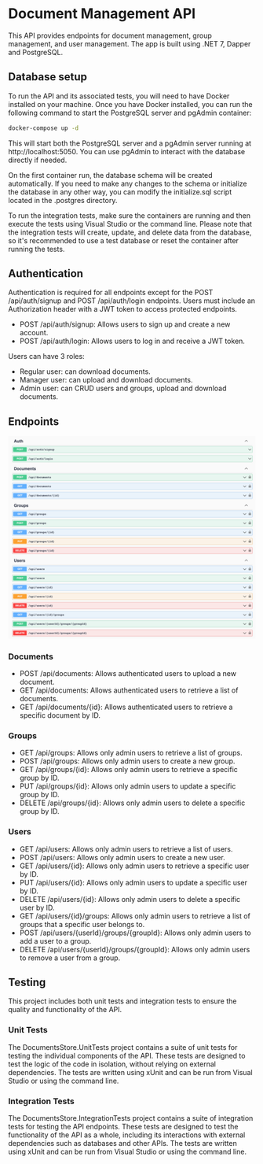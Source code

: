 # Document Management API
This API provides endpoints for document management, group management, and user management.
The app is built using .NET 7, Dapper and PostgreSQL.

## Database setup

To run the API and its associated tests, you will need to have Docker installed on your machine. Once you have Docker installed, you can run the following command to start the PostgreSQL server and pgAdmin container:

```bash
docker-compose up -d
```
This will start both the PostgreSQL server and a pgAdmin server running at http://localhost:5050. You can use pgAdmin to interact with the database directly if needed.

On the first container run, the database schema will be created automatically. If you need to make any changes to the schema or initialize the database in any other way, you can modify the initialize.sql script located in the .postgres directory.

To run the integration tests, make sure the containers are running and then execute the tests using Visual Studio or the command line. Please note that the integration tests will create, update, and delete data from the database, so it's recommended to use a test database or reset the container after running the tests.

## Authentication

Authentication is required for all endpoints except for the POST /api/auth/signup and POST /api/auth/login endpoints.
Users must include an Authorization header with a JWT token to access protected endpoints.

- POST /api/auth/signup: Allows users to sign up and create a new account.
- POST /api/auth/login: Allows users to log in and receive a JWT token.

Users can have 3 roles:
- Regular user: can download documents.
- Manager user: can upload and download documents.
- Admin user: can CRUD users and groups, upload and download documents.

## Endpoints
![swagger](/images/api.png?raw=true)
### Documents
- POST /api/documents: Allows authenticated users to upload a new document.
- GET /api/documents: Allows authenticated users to retrieve a list of documents.
- GET /api/documents/{id}: Allows authenticated users to retrieve a specific document by ID.

### Groups
- GET /api/groups: Allows only admin users to retrieve a list of groups.
- POST /api/groups: Allows only admin users to create a new group.
- GET /api/groups/{id}: Allows only admin users to retrieve a specific group by ID.
- PUT /api/groups/{id}: Allows only admin users to update a specific group by ID.
- DELETE /api/groups/{id}: Allows only admin users to delete a specific group by ID.

### Users
- GET /api/users: Allows only admin users to retrieve a list of users.
- POST /api/users: Allows only admin users to create a new user.
- GET /api/users/{id}: Allows only admin users to retrieve a specific user by ID.
- PUT /api/users/{id}: Allows only admin users to update a specific user by ID.
- DELETE /api/users/{id}: Allows only admin users to delete a specific user by ID.
- GET /api/users/{id}/groups: Allows only admin users to retrieve a list of groups that a specific user belongs to.
- POST /api/users/{userId}/groups/{groupId}: Allows only admin users to add a user to a group.
- DELETE /api/users/{userId}/groups/{groupId}: Allows only admin users to remove a user from a group.

## Testing
This project includes both unit tests and integration tests to ensure the quality and functionality of the API.

### Unit Tests
The DocumentsStore.UnitTests project contains a suite of unit tests for testing the individual components of the API. These tests are designed to test the logic of the code in isolation, without relying on external dependencies. The tests are written using xUnit and can be run from Visual Studio or using the command line.

### Integration Tests
The DocumentsStore.IntegrationTests project contains a suite of integration tests for testing the API endpoints. These tests are designed to test the functionality of the API as a whole, including its interactions with external dependencies such as databases and other APIs. The tests are written using xUnit and can be run from Visual Studio or using the command line.

